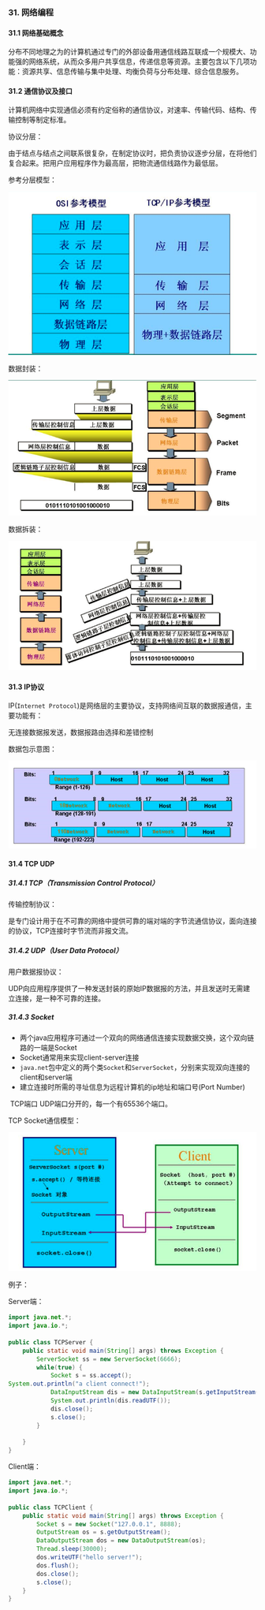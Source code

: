 ### 31. 网络编程

#### 31.1 网络基础概念

分布不同地理之为的计算机通过专门的外部设备用通信线路互联成一个规模大、功能强的网络系统，从而众多用户共享信息，传递信息等资源。主要包含以下几项功能：资源共享、信息传输与集中处理、均衡负荷与分布处理、综合信息服务。

#### 31.2 通信协议及接口

计算机网络中实现通信必须有约定俗称的通信协议，对速率、传输代码、结构、传输控制等制定标准。

协议分层：

由于结点与结点之间联系很复杂，在制定协议时，把负责协议逐步分层，在将他们复合起来。把用户应用程序作为最高层，把物流通信线路作为最低层。

参考分层模型：

![分层模型](image/layer.png)

数据封装：

![数据封装](image/data.png)

数据拆装：

![数据拆装](image/data2.png)

#### 31.3 IP协议

IP(`Internet Protocol`)是网络层的主要协议，支持网络间互联的数据报通信，主要功能有：

无连接数据报发送，数据报路由选择和差错控制

数据包示意图：

![IP数据包](image/ipdata.png)

#### 31.4 TCP UDP

##### 31.4.1 TCP（Transmission Control Protocol）

传输控制协议：

是专门设计用于在不可靠的网络中提供可靠的端对端的字节流通信协议，面向连接的协议，TCP连接时字节流而非报文流。

##### 31.4.2 UDP（User Data Protocol）

用户数据报协议：

UDP向应用程序提供了一种发送封装的原始IP数据报的方法，并且发送时无需建立连接，是一种不可靠的连接。

##### 31.4.3 Socket

* 两个java应用程序可通过一个双向的网络通信连接实现数据交换，这个双向链路的一端是Socket
* Socket通常用来实现client-server连接
* `java.net`包中定义的两个类`Socket`和`ServerSocket`，分别来实现双向连接的client和server端
* 建立连接时所需的寻址信息为远程计算机的ip地址和端口号(Port Number)

​        TCP端口 UDP端口分开的，每一个有65536个端口。

 TCP Socket通信模型：

![通信模型](image/socket.png)

例子：

Server端：

```java
import java.net.*;
import java.io.*;

public class TCPServer {
	public static void main(String[] args) throws Exception {
		ServerSocket ss = new ServerSocket(6666);
		while(true) {
			Socket s = ss.accept();
System.out.println("a client connect!");
			DataInputStream dis = new DataInputStream(s.getInputStream());
			System.out.println(dis.readUTF());
			dis.close();
			s.close();
		}
		
	}
}
```

Client端：

```java
import java.net.*;
import java.io.*;

public class TCPClient {
	public static void main(String[] args) throws Exception {
		Socket s = new Socket("127.0.0.1", 8888);
		OutputStream os = s.getOutputStream();
		DataOutputStream dos = new DataOutputStream(os);
		Thread.sleep(30000);
		dos.writeUTF("hello server!");
		dos.flush();
		dos.close();
		s.close();
	}
}
```

